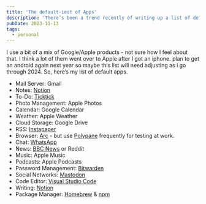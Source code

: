 ```yaml
---
title: 'The default-iest of Apps'
description: 'There’s been a trend recently of writing up a list of default apps, stemming from a recent podcast, so here I am, jumping on that trend!'
pubDate: 2023-11-13
tags:
  - personal
---
```


I use a bit of a mix of Google/Apple products - not sure how I feel about that. I think a lot of them went over to Apple after I got an iphone. plan to get an android again next year so maybe this list will need adjusting as i go through 2024. So, here’s my list of default apps.

- Mail Server: Gmail
- Notes: [Notion](https://www.notion.so/)
- To-Do: [Ticktick](https://ticktick.com/?language=en_US)
- Photo Management: Apple Photos
- Calendar: Google Calendar
- Weather: Apple Weather
- Cloud Storage: Google Drive
- RSS: [Instapaper](https://www.instapaper.com)
- Browser: [Arc](https://arc.net/) - but use [Polypane](https://polypane.app/) frequently for testing at work.
- Chat: [WhatsApp](https://www.whatsapp.com/)
- News: [BBC News](https://www.bbc.co.uk/news) or Reddit
- Music: Apple Music
- Podcasts: Apple Podcasts
- Password Management: [Bitwarden](https://bitwarden.com/)
- Social Networks: [Mastodon](https://joinmastodon.org/)
- Code Editor: [Visual Studio Code](https://code.visualstudio.com/)
- Writing: [Notion](https://www.notion.so/)
- Package Manager: [Homebrew](https://brew.sh/) & [npm](https://www.npmjs.com/)
